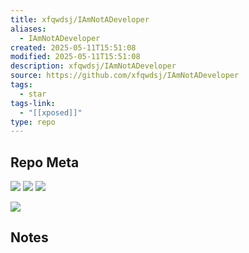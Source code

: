 ```yaml
---
title: xfqwdsj/IAmNotADeveloper
aliases:
  - IAmNotADeveloper
created: 2025-05-11T15:51:08
modified: 2025-05-11T15:51:08
description: xfqwdsj/IAmNotADeveloper
source: https://github.com/xfqwdsj/IAmNotADeveloper
tags:
  - star
tags-link:
  - "[[xposed]]"
type: repo
---
```

## Repo Meta

![](https://img.shields.io/github/stars/xfqwdsj/IAmNotADeveloper?style=for-the-badge&label=stars) ![](https://img.shields.io/github/repo-size/xfqwdsj/IAmNotADeveloper?style=for-the-badge&label=size) ![](https://img.shields.io/github/created-at/xfqwdsj/IAmNotADeveloper?style=for-the-badge&label=since)

[![](https://github-readme-stats.vercel.app/api/pin/?username=xfqwdsj&repo=IAmNotADeveloper&bg_color=00000000)](https://github.com/xfqwdsj/IAmNotADeveloper)

## Notes

